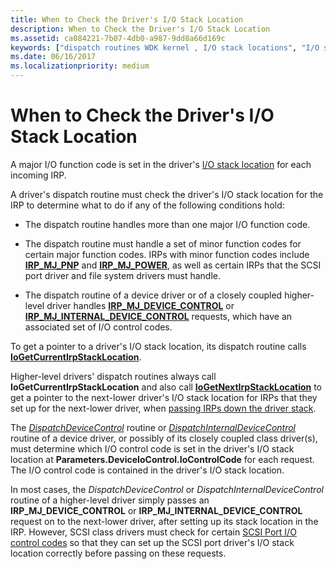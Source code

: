 ```yaml
---
title: When to Check the Driver's I/O Stack Location
description: When to Check the Driver's I/O Stack Location
ms.assetid: ca084221-7b07-4db0-a987-9dd8a66d169c
keywords: ["dispatch routines WDK kernel , I/O stack locations", "I/O stack locations WDK dispatch routines", "driver I/O stack locations WDK dispatch routines"]
ms.date: 06/16/2017
ms.localizationpriority: medium
---
```


# When to Check the Driver's I/O Stack Location





A major I/O function code is set in the driver's [I/O stack location](i-o-stack-locations.md) for each incoming IRP.

A driver's dispatch routine must check the driver's I/O stack location for the IRP to determine what to do if any of the following conditions hold:

-   The dispatch routine handles more than one major I/O function code.

-   The dispatch routine must handle a set of minor function codes for certain major function codes. IRPs with minor function codes include [**IRP\_MJ\_PNP**](https://docs.microsoft.com/windows-hardware/drivers/kernel/irp-mj-pnp) and [**IRP\_MJ\_POWER**](https://docs.microsoft.com/windows-hardware/drivers/kernel/irp-mj-power), as well as certain IRPs that the SCSI port driver and file system drivers must handle.

-   The dispatch routine of a device driver or of a closely coupled higher-level driver handles [**IRP\_MJ\_DEVICE\_CONTROL**](https://docs.microsoft.com/windows-hardware/drivers/kernel/irp-mj-device-control) or [**IRP\_MJ\_INTERNAL\_DEVICE\_CONTROL**](https://docs.microsoft.com/windows-hardware/drivers/kernel/irp-mj-internal-device-control) requests, which have an associated set of I/O control codes.

To get a pointer to a driver's I/O stack location, its dispatch routine calls [**IoGetCurrentIrpStackLocation**](https://docs.microsoft.com/windows-hardware/drivers/ddi/wdm/nf-wdm-iogetcurrentirpstacklocation).

Higher-level drivers' dispatch routines always call **IoGetCurrentIrpStackLocation** and also call [**IoGetNextIrpStackLocation**](https://docs.microsoft.com/windows-hardware/drivers/ddi/wdm/nf-wdm-iogetnextirpstacklocation) to get a pointer to the next-lower driver's I/O stack location for IRPs that they set up for the next-lower driver, when [passing IRPs down the driver stack](passing-irps-down-the-driver-stack.md).

The [*DispatchDeviceControl*](https://docs.microsoft.com/windows-hardware/drivers/ddi/wdm/nc-wdm-driver_dispatch) routine or [*DispatchInternalDeviceControl*](https://docs.microsoft.com/windows-hardware/drivers/ddi/wdm/nc-wdm-driver_dispatch) routine of a device driver, or possibly of its closely coupled class driver(s), must determine which I/O control code is set in the driver's I/O stack location at **Parameters.DeviceIoControl.IoControlCode** for each request. The I/O control code is contained in the driver's I/O stack location.

In most cases, the *DispatchDeviceControl* or *DispatchInternalDeviceControl* routine of a higher-level driver simply passes an **IRP\_MJ\_DEVICE\_CONTROL** or **IRP\_MJ\_INTERNAL\_DEVICE\_CONTROL** request on to the next-lower driver, after setting up its stack location in the IRP. However, SCSI class drivers must check for certain [SCSI Port I/O control codes](https://docs.microsoft.com/windows-hardware/drivers/ddi/index) so that they can set up the SCSI port driver's I/O stack location correctly before passing on these requests.

 

 




